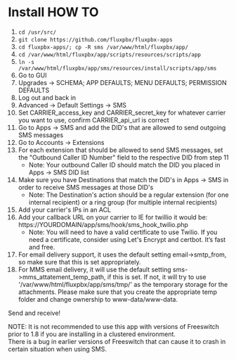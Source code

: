 # Install HOW TO
1. ```cd /usr/src/```
2. ```git clone https://github.com/fluxpbx/fluxpbx-apps```
3. ```cd fluxpbx-apps/; cp -R sms /var/www/html/fluxpbx/app/```
4. ```cd /var/www/html/fluxpbx/app/scripts/resources/scripts/app```
5. ```ln -s /var/www/html/fluxpbx/app/sms/resources/install/scripts/app/sms```
6. Go to GUI
7. Upgrades -> SCHEMA; APP DEFAULTS; MENU DEFAULTS; PERMISSION DEFAULTS
8. Log out and back in
9. Advanced -> Default Settings -> SMS
10. Set CARRIER_access_key and CARRIER_secret_key for whatever carrier you want to use, confirm CARRIER_api_url is correct
11. Go to Apps -> SMS and add the DID's that are allowed to send outgoing SMS messages
12. Go to Accounts -> Extensions
13. For each extension that should be allowed to send SMS messages, set the "Outbound Caller ID Number" field to the respective DID from step 11
    - Note: Your outbound Caller ID should match the DID you placed in Apps -> SMS DID list
14. Make sure you have Destinations that match the DID's in Apps -> SMS in order to receive SMS messages at those DID's
    - Note: The Destination's action should be a regular extension (for one internal recipient) or a ring group (for multiple internal recipients)
15. Add your carrier's IPs in an ACL
16. Add your callback URL on your carrier to IE for twillio it would be: https://YOURDOMAIN/app/sms/hook/sms_hook_twilio.php
    - Note: You will need to have a valid certificate to use Twilio. If you need a certificate, consider using Let's Encrypt and certbot. It’s fast and free. 
17. For email delivery support, it uses the default setting email->smtp_from, so make sure that this is set appropriately.
18. For MMS email delivery, it will use the default setting sms->mms_attatement_temp_path, if this is set.  If not, it will try to use '/var/www/html/fluxpbx/app/sms/tmp/'
    as the temporary storage for the attachments.  Please make sure that you create the appropriate temp folder and change ownership to www-data/www-data.

Send and receive!

NOTE: It is not recommended to use this app with versions of Freeswitch prior to 1.8 if you are installing in a clustered environment.  
There is a bug in earlier versions of Freeswitch that can cause it to crash in certain situation when using SMS.

